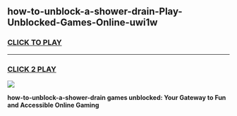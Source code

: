 
## how-to-unblock-a-shower-drain-Play-Unblocked-Games-Online-uwi1w
<h3>
<a href="https://premium76.site?title=how-to-unblock-a-shower-drain&ref=25A">CLICK TO PLAY</a></h3>
<hr>

<h3>
<a href="https://premium76.site?title=how-to-unblock-a-shower-drain&ref=25A">CLICK 2 PLAY</a>
  
</h3>

<a href="https://premium76.site?title=how-to-unblock-a-shower-drain&ref=25A"><img src="https://clearcache.store/games.png"></a>


**how-to-unblock-a-shower-drain games unblocked: Your Gateway to Fun and Accessible Online Gaming**
